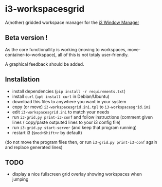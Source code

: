 # i3-workspacesgrid
A(nother) gridded workspace manager for the [i3 Window Manager](https://i3wm.org/)

## Beta version !

As the core functionallity is working (moving to workspaces, move-container-to-workspace), all of this is not totaly user-friendly.

A graphical feedback should be added.

## Installation

  - install dependencies (`pip install -r requirements.txt`)
  - install `curl` (`apt install curl` in Debian/Ubuntu)
  - download this files to anywhere you want in your system
  - copy (or move) `i3-workspacesgrid.ini.tpl` to `i3-workspacesgrid.ini`
  - edit `i3-workspacesgrid.ini` to match your needs
  - run `i3-grid.py print-i3-conf` and follow instructions (comment given lines / copy/paste outputed lines to your i3 config file)
  - run `i3-grid.py start-server` (and keep that program running)
  - restart i3 (`$mod+Shift+r` by default)

(do not move the program files then, or run `i3-grid.py print-i3-conf` again and replace generated lines)

## TODO

  - display a nice fullscreen grid overlay showing workspaces when jumping
